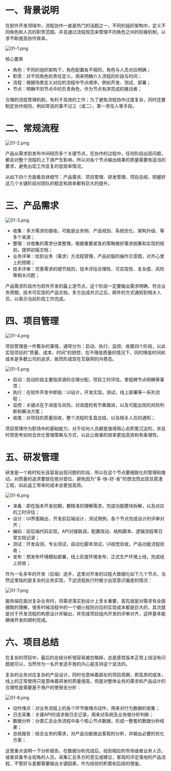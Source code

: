 # 一、背景说明

在软件开发领域中，流程协作一直是热门的话题之一，不同的组织架构中，定义不同角色和人员的职责范围，并且通过流程规范来管理不同角色之间的衔接机制，以求不断提高协作效率。

![](https://images.gitee.com/uploads/images/2022/0213/201314_d55a090b_5064118.png "01-1.png")

核心要素

- 角色：不同的组织架构下，角色配置各不相同，角色与人员对应明确；
- 职责：对不同角色的责任定义，用来明确介入流程的阶段与时间；
- 流程：根据场景定义对应的流程中节点顺序，例如开发、测试、部署；
- 节点：明确不同节点中的负责角色，作为节点有序完成的推动者；

合理的流程管理机制，有利于高效的工作；为了避免流程协作过度复杂，同时还要制定协作规则，例如常说的事不过三（或二），第一责任人等手段。

# 二、常规流程

![](https://images.gitee.com/uploads/images/2022/0213/201324_adbbbc86_5064118.png "01-2.png")

产品从需求到发布中间经历多个关键节点，在协作的过程中，任何阶段出现问题，都会对整个流程的上下游产生影响，所以对各个节点输出结果的质量需要有适当的要求，避免出现工作反复的低效率情况。

从如下四个方面看具体细节：产品需求、项目管理、研发管理、项目总结，把握好这几个关键阶段对团队的稳定和效率都有巨大的提升。

# 三、产品需求

![](https://images.gitee.com/uploads/images/2022/0213/201338_1a6d62e6_5064118.png "01-3.png")

- 收集：多方需求的接收，可能是业务侧、产品规划、系统优化、架构升级、等多个来源；
- 整理：对收集的需求分类整理，根据重要紧急的策略做好需求统筹和实现的规划，提供初版文档；
- 业务评审：给到业务（需求）方流程管理，产品初版的操作示意图，对齐心里上的预期；
- 技术评审：完善需求的细节规则，技术评估合理性、可实现性、复杂度、风险等相关问题；

产品需求阶段作为软件开发的最上游节点，这个阶段一定要输出需求明确，符合业务预期，技术可实现的产品文档，多方达成共识之后，邮件的方式通知到相关人员，以表示当前阶段工作完成。

# 四、项目管理

![](https://images.gitee.com/uploads/images/2022/0213/201347_374eaec9_5064118.png "01-4.png")

项目管理是一件繁杂的事情，通常分为：启动、执行、监控、收尾四个阶段，以此实现项目的"质量、成本、时间"的把控，在不降低质量的情况下，同时降低时间和成本是多数公司的追求，故而形成现在互联网的内卷态。

![](https://images.gitee.com/uploads/images/2022/0213/201359_964742e4_5064118.png "01-5.png")

- 启动：启动阶段主要指资源的合理分配，项目工时评估，里程碑节点明确等事项；
- 执行：在软件开发中即指：UI设计，开发实现，测试，线上部署等一系列流程；
- 监控：关键点在于进度与风险，对进度的有节奏跟进，以及可能出现的风险判断和解决方案；
- 收尾：对项目的质量验收，整个流程的复盘总结，以及相关人员的通知；

项目管理作为职场中的基础能力，对于任何人员都是值得用心去积累沉淀的，并且时常思考如何去优化管理策略与方式，以此让做事的效率更加高效和有条理性。

# 五、研发管理

研发是一个耗时较长且容易出现问题的阶段，所以在这个节点要细致化的管理和推动，对质量的追求要放在绝对首位，避免因为"多-快-好-省"的想法而出现豆腐渣工程，如此返工带来的成本会更加高昂。

![](https://images.gitee.com/uploads/images/2022/0213/201408_e02a3c2f_5064118.png "01-6.png")

- 准备：即在版本开发初期，要精准的理解需求，完成功能模块拆解，以及对应的工时评估；
- 设计：UI界面输出，开发前后端设计，测试用例，各个节点完成设计的评审对齐；
- 编码：前后端代码实现，API对接联调，配置改动、结构脚本、逻辑流程等日常文档记录；
- 测试：开发自测，专业测试，自动化脚本测试，UI视觉验收，产品功能流程验收；
- 发布：预发布环境模拟部署，线上灰度环境发布，正式生产环境上线，完成线上验收；

作为一名多年的开发（后端）选手，这里对开发的过程大致细化如下几个节点，当然这里指的是复杂的业务实现，下述流程执行时极少出现意识偏差的情况：

![](https://images.gitee.com/uploads/images/2022/0213/201418_2384150f_5064118.png "01-7.png")

服务端在面对复杂业务时，将需求落实到设计上至关重要，首先就是对需求有全面细致的理解，很多时候流程中的一个细小规则对应的实现成本都是巨大的，其次就是对于开发流程的构思设计并输出，并完成项目组内开发的评审对齐，这样基本能确保开发的顺利完成。

# 六、项目总结

在复杂的项目中，最后的总结分析很容易被忽略掉，总是感觉版本正常上线没有问题就可以，当然作为一名开发选手我的内心是支持这个说法的。

复杂的业务对应复杂的产品设计，同时也意味着超长的项目周期，即高昂的成本，线上的正常使用只是意味着研发的质量很高，但是对整体业务的需求和产品设计的合理性是需要基于用户的使用去分析：

![](https://images.gitee.com/uploads/images/2022/0213/201428_f960bb2b_5064118.png "01-8.png")

- 动作埋点：对业务流程上的各个环节做埋点动作，用来对行为数据的收集；
- 日志采集：关键API的请求做日志记录，用来对系统及业务做分析判断；
- 数据分析：分类汇总业务流程中各个核心节点数据，形成一整套的数据分析结果；
- 总结报告：结合业务的需求，对产品功能做出客观的分析，并输出必要的优化方案；

这里重点说明一下分析报告，在数据分析完成后，给到相应的市场或者业务人员，或者具备专业视角的人员，采集汇总多方的意见或建议，客观的评定落地的产品流程，不管好与差都需要输出关键因素，作为经验的积累和后续的借鉴。